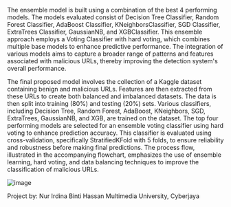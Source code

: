The ensemble model is built using a combination of the best 4 performing 
models. The models evaluated consist of Decision Tree Classifier, Random Forest 
Classifier, AdaBoost Classifier, KNeighborsClassifier, SGD Classifier, ExtraTrees 
Classifier, GaussianNB, and XGBClassifier. This ensemble approach employs a 
Voting Classifier with hard voting, which combines multiple base models to enhance 
predictive performance. The integration of various models aims to capture a broader 
range of patterns and features associated with malicious URLs, thereby improving the 
detection system's overall performance. 

The final proposed model involves the collection of a Kaggle dataset containing benign and 
malicious URLs. Features are then extracted from these URLs to create both balanced and 
imbalanced datasets. The data is then split into training (80%) and testing (20%) sets. 
Various classifiers, including Decision Tree, Random Forest, AdaBoost, KNeighbors, 
SGD, ExtraTrees, GaussianNB, and XGB, are trained on the dataset. The top four 
performing models are selected for an ensemble voting classifier using hard voting to 
enhance prediction accuracy. This classifier is evaluated using cross-validation, 
specifically StratifiedKFold with 5 folds, to ensure reliability and robustness before 
making final predictions. The process flow, illustrated in the accompanying flowchart, 
emphasizes the use of ensemble learning, hard voting, and data balancing techniques 
to improve the classification of malicious URLs.

![image](https://github.com/user-attachments/assets/9d6d8403-92aa-4ff5-bdf8-2b8981d50e0d)


Project by: Nur Irdina Binti Hassan
Multimedia University, Cyberjaya
